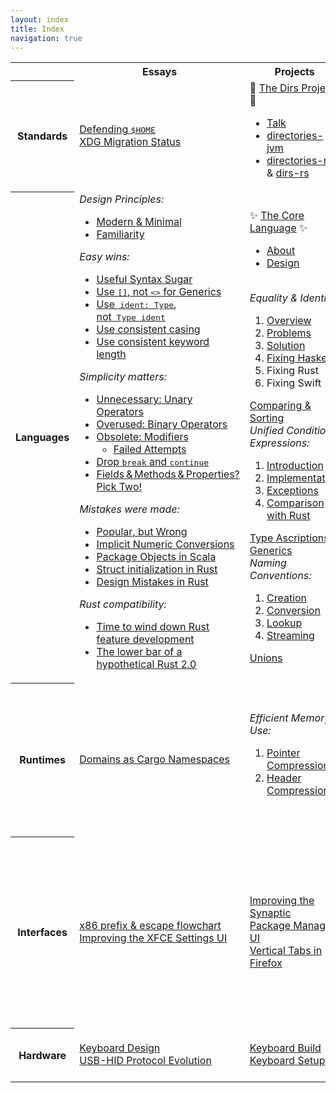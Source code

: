```yaml
---
layout: index
title: Index
navigation: true
---
```


<table class="table-index">
  <tr>
    <th class="table-topic"></th>
    <th>Essays</th>
    <th>Projects</th>
    <th>Links</th>
    <th>More Links</th>
  </tr>
  <tr>
    <th class="table-topic">Standards</th>
    <td>
      <div><a href="standards/defending-home">Defending <kbd>$HOME</kbd></a></div>
      <div><a href="standards/xdg-migration-status">XDG Migration Status</a></div>
    </td>
    <td>
      <section id="dirs-dev" class="dirs-dev">📂 <a href="https://dirs.dev">The Dirs Project</a> 📂
        <ul>
          <li><a href="talks/rust-meetup-2018">Talk</a></li>
          <li><a href="https://github.com/soc/directories-jvm/">directories-jvm</a></li>
          <li><a href="https://github.com/soc/directories-rs/">directories-rs</a> &amp; <a href="https://github.com/soc/dirs-rs/">dirs-rs</a></li>
        </ul>
      </section>
    </td>
    <td>
      <div><a href="https://www.joelonsoftware.com/2003/10/08/the-absolute-minimum-every-software-developer-absolutely-positively-must-know-about-unicode-and-character-sets-no-excuses/">Unicode &amp; Character Sets</a></div>
      <div><a href="https://googleprojectzero.blogspot.de/2016/02/the-definitive-guide-on-win32-to-nt.html">Path handling on Windows</a></div>
    </td>
    <td>
      <div><a href="https://yakking.branchable.com/posts/falsehoods-programmers-believe-about-file-paths/">Falsehoods about paths</a></div>
      <div><a href="https://www.cs.tau.ac.il/~nachum/calendar-book/index.shtml">Calendrical calculations</a></div>
    </td>
  </tr>
  <tr>
    <th class="table-topic">Languages</th>
    <td>
      <section id="design-principles"><i>Design Principles:</i>
        <ul>
          <li><a href="languages/modern-minimal">Modern &amp; Minimal</a></li>
          <li><a href="languages/familiarity">Familiarity</a></li>
        </ul>
      </section>
      <section id="easy-wins"><i>Easy wins:</i>
        <ul>
          <li><a href="languages/useful-syntax-sugar">Useful Syntax Sugar</a></li>
          <li><a href="languages/stop-using-angle-brackets-for-generics">Use <kbd>[]</kbd>, not <kbd><></kbd> for Generics</a></li>
          <li><a href="languages/type-annotations">Use<kbd> ident: Type</kbd>,<br/>not<kbd> Type ident</kbd></a></li>
          <li><a href="languages/against-mixed-cased-type-names">Use consistent casing</a></li>
          <li><a href="languages/consistent-keyword-length" class="compact">Use consistent keyword length</a></li>
        </ul>
      </section>
      <section id="simplicity-matters"><i>Simplicity matters:</i>
        <ul>
          <li><a href="languages/unary-operators-are-unnecessary" class="compact">Unnecessary: Unary Operators</a></li>
          <li><a href="languages/binary-operators-are-overused" class="compact">Overused: Binary Operators</a></li>
          <li><a href="languages/annotations-obsolete-modifiers">Obsolete: Modifiers</a>
            <ul>
              <li><a href="languages/annotations-obsolete-modifiers-attempts">Failed Attempts</a></li>
            </ul>
          </li>
          <li><a href="languages/drop-break-and-continue">Drop <kbd>break</kbd> and <kbd>continue</kbd></a></li>
          <li><a href="languages/fields-methods-properties-pick-two">Fields & Methods & Properties? Pick Two!</a></li>
        </ul>
      </section>
      <section id="mistakes-were-made"><i>Mistakes were made:</i>
        <ul>
          <li><a href="languages/popular-but-wrong">Popular, but Wrong</a></li>
          <li><a href="languages/implicit-numeric-conversions" class="compact">Implicit Numeric Conversions</a></li>
          <li><a href="languages/package-objects-in-scala">Package Objects in Scala</a></li>
          <li><a href="languages/rust-struct-initializer-mistake">Struct initialization in Rust</a></li>
          <li><a href="languages/design-mistakes-in-rust">Design Mistakes in Rust</a></li>
        </ul>
      </section>
      <section id="rust-compatibility"><i>Rust compatibility:</i>
        <ul>
          <li><a href="languages/winding-down-rust-feature-development">Time to wind down Rust feature development</a></li>
          <li><a href="languages/lower-bar-of-rust-2">The lower bar of a hypothetical Rust 2.0</a></li>
        </ul>
      </section>
    </td>
    <td>
      <section id="core-lang" class="core-lang">✨ <a href="https://core-lang.dev">The Core Language</a> ✨
        <ul>
          <li><a href="https://core-lang.dev/about">About</a></li>
          <li><a href="https://core-lang.dev/design">Design</a></li>
        </ul>
      </section>
      <br/>
      <section id="equality-and-identity"><i>Equality &amp; Identity:</i>
        <ol>
          <li><a href="languages/equality-and-identity-part1">Overview</a></li>
          <li><a href="languages/equality-and-identity-part2">Problems</a></li>
          <li><a href="languages/equality-and-identity-part3">Solution</a></li>
          <li><a href="languages/equality-and-identity-part4">Fixing Haskell</a></li>
          <li>Fixing Rust</li>
          <li>Fixing Swift</li>
        </ol>
      </section>
      <div><a href="languages/comparing-and-sorting">Comparing &amp; Sorting</a></div>
      <section id="unified-condition-expressions"><i>Unified Condition Expressions:</i>
        <ol>
          <li><a href="languages/unified-condition-expressions">Introduction</a></li>
          <li><a href="languages/unified-condition-expressions-implementation">Implementation</a></li>
          <li><a href="languages/unified-condition-expressions-exceptions">Exceptions</a></li>
          <li><a href="languages/unified-condition-expressions-comparison">Comparison with Rust</a></li>
        </ol>
      </section>
      <div><a href="languages/generics">Type Ascriptions &amp; Generics</a></div>
      <section id="naming-conventions"><i>Naming Conventions:</i>
        <ol>
          <li><a href="languages/naming-conventions-creation">Creation</a></li>
          <li><a href="languages/naming-conventions-conversion">Conversion</a></li>
          <li><a href="languages/naming-conventions-lookup">Lookup</a></li>
          <li><a href="languages/naming-conventions-streaming">Streaming</a></li>
        </ol>
      </section>
      <div><a href="languages/unions">Unions</a></div>
    </td>
    <td>
      <div><a href="https://pointersgonewild.com/2022/05/23/minimalism-in-programming-language-design/">Minimalism in Programming Language Design</a></div>
      <div><a href="https://hillelwayne.com/post/influential-dead-languages/">10 Most(ly dead) Influential Programming Languages</a></div>
      <div><a href="https://madhadron.com/posts/seven_languages.html">7 programming ur-languages</a></div>
      <div><a href="https://wiki.alopex.li/WirthEvolution">Wirth Evolution:<br/>Pascal Modula-2 Oberon</a></div>
      <div><a href="https://lawrencecpaulson.github.io/2022/10/05/Standard_ML.html">Memories: Edinburgh ML to Standard ML</a></div>
      <div><a href="https://osa1.net/posts/2023-04-24-ocaml-thoughts.html">My thoughts on OCaml</a></div>
      <div><a href="https://matklad.github.io/2022/07/10/almost-rules.html">Almost Rules in Rust</a></div>
      <div><a href="https://belkadan.com/blog/tags/swift-regrets/">Swift Regrets</a></div>
      <div><a href="http://download.swift.org/docs/assets/generics.pdf">Compiling Swift Generics</a><sup>pdf</sup></div>
      <div><a href="https://journal.stuffwithstuff.com/2012/12/19/the-impoliteness-of-overriding-methods/">Impoliteness of Overriding</a></div>
      <div><a href="https://pling.jondgoodwin.com/post/cyclone/">Cyclone's Fascinating Influence</a></div>
      <div><a href="https://gankra.github.io/blah/swift-abi/">Dynamic Linking and Interface Stability</a></div>
      <div><a href="https://pling.jondgoodwin.com/post/semicolon-inference/">Semicolon Inference</a></div>
      <div><a href="https://devblogs.microsoft.com/oldnewthing/20230904-00/?p=108704" class="compact">Shift Larger Than Register Size</a></div>
    </td>
    <td>
      <div><i class="compact">Syntax Comparisons/Overviews:</i>
        <ol>
          <li><a href="http://rigaux.org/language-study/syntax-across-languages.html">Rigaux</a></li>
          <li><a href="https://pldb.com/lists/keywords.html">PLDB</a></li>
          <li><a href="https://hyperpolyglot.org/">Hyperpolyglot</a></li>
          <li><a href="http://adam.chlipala.net/mlcomp/">Chlipala</a></li>
        </ol>
      </div>
      <div><a href="http://blog.ezyang.com/2014/07/type-classes-confluence-coherence-global-uniqueness/">Type classes: confluence, coherence & global uniqueness</a></div>
      <div><a href="https://eed3si9n.com/dependency-resolver-semantics">Semantics of Dependency Resolvers</a></div>
      <div><a href="https://okasaki.blogspot.com/2008/02/in-praise-of-mandatory-indentation-for.html">In Praise of Mandatory Indentation</a></div>
      <div><a href="https://www.youtube.com/watch?v=pNhBQJN44YQ">Extreme Cleverness:<br/>Functional Data Structures</a></div>
      <div><a href="https://www.youtube.com/watch?v=8OJ_-L1QcDw" class="compact">Living in a Post-Functional World</a></div>
      <div><a href="https://github.com/SeaOfNodes/Simple" class="compact">Sea of Nodes: a simple showcase</a></div>
    </td>
  </tr>
  <tr>
    <th class="table-topic">Runtimes</th>
    <td><a href="runtimes/domains-as-cargo-namespaces">Domains as Cargo Namespaces</a></td>
    <td>
      <section id="efficient-memory-use"><i>Efficient Memory Use:</i>
        <ol>
          <li><a href="runtimes/pointer-compression">Pointer Compression</a></li>
          <li><a href="runtimes/header-compression">Header Compression</a></li>
        </ol>
      </section>
    </td>
    <td>
      <div><a href="http://www.wolczko.com/CS294/">Virtual Machines<br/>and Managed Runtimes</a></div>
      <div><a href="https://soft-dev.org/events/vmss16/">Virtual Machines<br/>Summer School 2016</a></div>
      <div><a href="https://carolchen.me/blog/technical/jits-impls/">How JIT Compilers are Implemented and Fast</a></div>
      <div><a href="https://shipilev.net/jvm/anatomy-quarks/">JVM Anatomy Quarks</a></div>
    </td>
    <td>
      <div><a href="https://v8.dev/blog/pointer-compression/">Pointer Compression in V8</a></div>
      <section id="cranelift-backend"><i>Cranelift Backend:</i>
        <ul>
          <li><a href="https://cfallin.org/blog/2020/09/18/cranelift-isel-1/">Instruction Selection</a></li>
          <li><a href="https://cfallin.org/blog/2021/01/22/cranelift-isel-2/">Compiler Efficiency</a></li>
          <li><a href="https://cfallin.org/blog/2021/03/15/cranelift-isel-3/">Correct Register Allocation</a></li>
          <li><a href="https://cfallin.org/blog/2022/06/09/cranelift-regalloc2/">A New Register Allocator</a></li>
        </ul>
      </section>
    </td>
  </tr>
  <tr>
    <th class="table-topic">Interfaces</th>
    <td>
      <div><a href="interfaces/x86-prefixes-and-escape-opcodes-flowchart">x86 prefix & escape flowchart</a></div>
      <div><a href="interfaces/improving-the-xfce-settings-ui">Improving the XFCE Settings UI</a></div>
    </td>
    <td>
      <div><a href="interfaces/improving-the-synaptic-package-manager-ui">Improving the Synaptic<br/>Package Manager UI</a></div>
      <div><a href="interfaces/vertical-tabs-in-firefox">Vertical Tabs in Firefox</a></div>
    </td>
    <td>
      <div><a href="https://www.youtube.com/watch?v=pq1XqP4-qOo">Hybrid Dynamic/Static Linking</a></div>
      <div><a href="https://gankra.github.io/blah/swift-abi/">Dynamic Linking in Swift</a></div>
      <div><a href="https://justine.lol/ape.html">αcτµαlly pδrταblε εxεcµταblε</a></div>
      <div><a href="https://gankra.github.io/blah/c-isnt-a-language/">C Isn't A Language Anymore</a></div>
      <div><a href="https://thephd.dev/to-save-c-we-must-save-abi-fixing-c-function-abi">To Save C, We Must Save ABI</a></div>
      <div><a href="https://cor3ntin.github.io/posts/abi/">The Day The Standard Library Died</a></div>
    </td>
    <td>
      <div><a href="https://outerproduct.net/boring/2021-05-07_abi-wrong.html">Your ABI is Probably Wrong</a></div>
      <div><a href="https://www.microsoft.com/en-us/research/uploads/prod/2020/03/kacc.pdf" class="compact">Kinds Are Calling Conventions</a><sup>pdf</sup></div>
      <section id="ghost-of-unix-past"><i>Ghosts of Unix Past:</i>
        <ol>
          <li><a href="https://lwn.net/Articles/411845/">Design patterns</a></li>
          <li><a href="https://lwn.net/Articles/412131/">Conflated designs</a></li>
          <li><a href="https://lwn.net/Articles/414618/">Unfixable designs</a></li>
          <li><a href="https://lwn.net/Articles/416494/">High-maintenance designs</a></li>
        </ol>
      </section>
      <div>On ELF: <a href="https://kestrelcomputer.github.io/kestrel/2018/01/29/on-elf">Part 1</a> <a href="https://kestrelcomputer.github.io/kestrel/2018/02/01/on-elf-2">Part 2</a></div>
    </td>
  </tr>
  <tr>
    <th class="table-topic">Hardware</th>
    <td>
      <div><a href="hardware/keyboard-design">Keyboard Design</a></div>
      <div><a href="hardware/usb-standard">USB-HID Protocol Evolution</a></div>
    </td>
    <td>
      <div><a href="hardware/keyboard-build">Keyboard Build</a></div>
      <div><a href="hardware/keyboard-setup">Keyboard Setup</a></div>
    </td>
    <td>
      <div><a href="https://os.phil-opp.com/">Writing an OS in Rust</a></div>
      <div><a href="https://gist.github.com/erincandescent/8a10eeeea1918ee4f9d9982f7618ef68">RISC-V: The Middling/Bad/Ugly</a></div>
    </td>
    <td>
      <div><a href="https://lwn.net/Articles/902094/">Linear Address Masking</a></div>
    </td>
  </tr>
</table>
